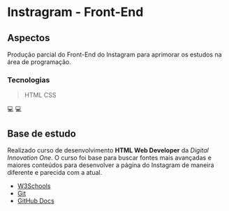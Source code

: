 # Instragram - Front-End #

## Aspectos ##

Produção parcial do Front-End do Instagram para aprimorar os estudos na área de programação.

### Tecnologias ###

>HTML
>CSS

:computer:   :computer:
## Base de estudo ##

Realizado curso de desenvolvimento **HTML Web Developer** da *Digital Innovation One*. O curso foi base para buscar fontes mais avançadas e maiores conteúdos para desenvolver a página do Instagram de maneira diferente e parecida com a atual.

* [W3Schools](https://www.w3schools.com/)
* [Git](https://git-scm.com/)
* [GitHub Docs](https://docs.github.com/pt/github/writing-on-github/basic-writing-and-formatting-syntax#links)

